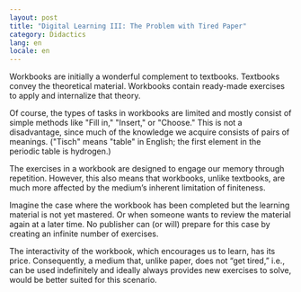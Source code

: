 ```yaml
---
layout: post
title: "Digital Learning III: The Problem with Tired Paper"
category: Didactics
lang: en
locale: en
---
```


Workbooks are initially a wonderful complement to textbooks. Textbooks convey the theoretical material. Workbooks contain ready-made exercises to apply and internalize that theory.

Of course, the types of tasks in workbooks are limited and mostly consist of simple methods like "Fill in," "Insert," or "Choose." This is not a disadvantage, since much of the knowledge we acquire consists of pairs of meanings. ("Tisch" means "table" in English; the first element in the periodic table is hydrogen.)

The exercises in a workbook are designed to engage our memory through repetition. However, this also means that workbooks, unlike textbooks, are much more affected by the medium’s inherent limitation of finiteness.

Imagine the case where the workbook has been completed but the learning material is not yet mastered. Or when someone wants to review the material again at a later time. No publisher can (or will) prepare for this case by creating an infinite number of exercises.

The interactivity of the workbook, which encourages us to learn, has its price. Consequently, a medium that, unlike paper, does not “get tired,” i.e., can be used indefinitely and ideally always provides new exercises to solve, would be better suited for this scenario.
